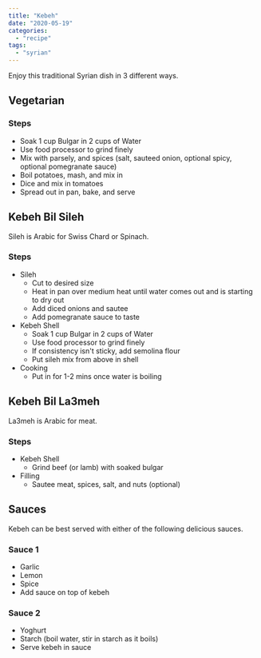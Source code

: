 ```yaml
---
title: "Kebeh"
date: "2020-05-19"
categories: 
  - "recipe"
tags: 
  - "syrian"
---
```


Enjoy this traditional Syrian dish in 3 different ways.

## Vegetarian

### Steps

- Soak 1 cup Bulgar in 2 cups of Water
- Use food processor to grind finely
- Mix with parsely, and spices (salt, sauteed onion, optional spicy, optional pomegranate sauce)
- Boil potatoes, mash, and mix in
- Dice and mix in tomatoes
- Spread out in pan, bake, and serve

## Kebeh Bil Sileh

Sileh is Arabic for Swiss Chard or Spinach.

### Steps

- Sileh
    - Cut to desired size
    - Heat in pan over medium heat until water comes out and is starting to dry out
    - Add diced onions and sautee
    - Add pomegranate sauce to taste
- Kebeh Shell
    - Soak 1 cup Bulgar in 2 cups of Water
    - Use food processor to grind finely
    - If consistency isn't sticky, add semolina flour
    - Put sileh mix from above in shell
- Cooking
    - Put in for 1-2 mins once water is boiling

## Kebeh Bil La3meh

La3meh is Arabic for meat.

### Steps

- Kebeh Shell
    - Grind beef (or lamb) with soaked bulgar
- Filling
    - Sautee meat, spices, salt, and nuts (optional)

## Sauces

Kebeh can be best served with either of the following delicious sauces.

### Sauce 1

- Garlic
- Lemon
- Spice
- Add sauce on top of kebeh

### Sauce 2

- Yoghurt
- Starch (boil water, stir in starch as it boils)
- Serve kebeh in sauce
